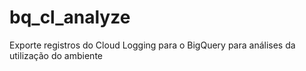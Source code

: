 # bq_cl_analyze
Exporte registros do Cloud Logging para o BigQuery para análises da utilização do ambiente
